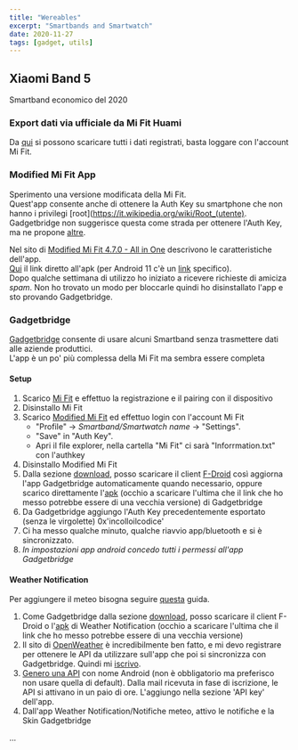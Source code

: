 ```yaml
---
title: "Wereables"
excerpt: "Smartbands and Smartwatch"
date: 2020-11-27
tags: [gadget, utils]
---
```


## Xiaomi Band 5
Smartband economico del 2020

### Export dati via ufficiale da Mi Fit Huami
Da [qui](https://user.huami.com/hm_account/2.0.0/index.html?v=3.7.24&platform_app=com.xiaomi.hm.health#/chooseDestory) si possono scaricare tutti i dati registrati, basta loggare con l'account Mi Fit.

### Modified Mi Fit App
Sperimento una versione modificata della Mi Fit.  
Quest'app consente anche di ottenere la Auth Key su smartphone che non hanno i privilegi [root](https://it.wikipedia.org/wiki/Root_(utente). Gadgetbridge non suggerisce questa come strada per ottenere l'Auth Key, ma ne propone [altre](https://codeberg.org/Freeyourgadget/Gadgetbridge/wiki/Huami-Server-Pairing#user-content-on-non-rooted-phones).  

Nel sito di [Modified Mi Fit 4.7.0 - All in One](https://geekdoing.com/threads/modified-mi-fit-4-7-0-all-in-one.2528/) descrivono le caratteristiche dell'app.  
[Qui](https://mega.nz/file/A5FUmRKI#pqlbzV4llH9OEVRHS7ZFPqBsiT7vcHQ63p4wI7-8CCs) il link diretto all'apk (per Android 11 c'è un [link](https://mega.nz/file/otUWkRaC#X00jT-GkfhmVWQUfvYhIoy-5rJQPyAUlcnGG5TaGCBA) specifico).  
Dopo qualche settimana di utilizzo ho iniziato a ricevere richieste di amiciza *spam*. Non ho trovato un modo per bloccarle quindi ho disinstallato l'app e sto provando Gadgetbridge.

### Gadgetbridge
[Gadgetbridge](https://gadgetbridge.org/) consente di usare alcuni Smartband senza trasmettere dati alle aziende produttici.  
L'app è un po' più complessa della Mi Fit ma sembra essere completa

#### Setup
1. Scarico [Mi Fit](https://play.google.com/store/apps/details?id=com.xiaomi.hm.health) e effettuo la registrazione e il pairing con il dispositivo
1. Disinstallo Mi Fit
1. Scarico [Modified Mi Fit](https://www.albgri.com/wearables/#modified-mi-fit-app) ed effettuo login con l'account Mi Fit
	* "Profile" → *Smartband/Smartwatch name* → "Settings".
	* "Save" in "Auth Key".
	* Apri il file explorer, nella cartella "Mi Fit" ci sarà "Inforrmation.txt" con l'authkey
1. Disinstallo Modified Mi Fit
1. Dalla sezione [download](https://f-droid.org/packages/nodomain.freeyourgadget.gadgetbridge/), posso scaricare il client [F-Droid](https://f-droid.org/F-Droid.apk) così aggiorna l'app Gadgetbridge automaticamente quando necessario, oppure scarico direttamente l'[apk](https://f-droid.org/repo/nodomain.freeyourgadget.gadgetbridge_182.apk) (occhio a scaricare l'ultima che il link che ho messo potrebbe essere di una vecchia versione) di Gadgetbridge 
1. Da Gadgetbridge aggiungo l'Auth Key precedentemente esportato (senza le virgolette)
0x'incolloilcodice'
1. Ci ha messo qualche minuto, qualche riavvio app/bluetooth e si è sincronizzato.
1. *In impostazioni app android concedo tutti i permessi all'app Gadgetbridge*

#### Weather Notification
Per aggiungere il meteo bisogna seguire [questa](https://codeberg.org/Freeyourgadget/Gadgetbridge/wiki/Weather) guida.
1. Come Gadgetbridge dalla sezione [download](https://f-droid.org/en/packages/ru.gelin.android.weather.notification/), posso scaricare il client F-Droid o l'[apk](https://f-droid.org/repo/ru.gelin.android.weather.notification_60.apk) di Weather Notification (occhio a scaricare l'ultima che il link che ho messo potrebbe essere di una vecchia versione)
2. Il sito di [OpenWeather](https://openweathermap.org/) è incredibilmente ben fatto, e mi devo registrare per ottenere le API da utilizzare sull'app che poi si sincronizza con Gadgetbridge. Quindi mi [iscrivo](https://home.openweathermap.org/users/sign_up).
3. [Genero una API](https://home.openweathermap.org/api_keys) con nome Android (non è obbligatorio ma preferisco non usare quella di default). Dalla mail ricevuta in fase di iscrizione, le API si attivano in un paio di ore. L'aggiungo nella sezione 'API key' dell'app.
4. Dall'app Weather Notification/Notifiche meteo, attivo le notifiche e la Skin Gadgetbridge




...
